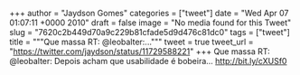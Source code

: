 
+++
author = "Jaydson Gomes"
categories = ["tweet"]
date = "Wed Apr 07 01:07:11 +0000 2010"
draft = false
image = "No media found for this Tweet"
slug = "7620c2b449d70a9c229b81cfade5d9d476c81dc0"
tags = ["tweet"]
title = """Que massa RT: @leobalter:..."""
tweet = true
tweet_url = "https://twitter.com/jaydson/status/11729588221"
+++
Que massa RT: @leobalter: Depois acham que usabilidade é bobeira... http://bit.ly/cXUSf0
